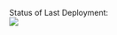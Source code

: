 

Status of Last Deployment:<br>
<img src = "https://github.com/gnidan12345/com.actions.github-1/workflows/elenium Java CI/badge.svg?branch-master"><br>
